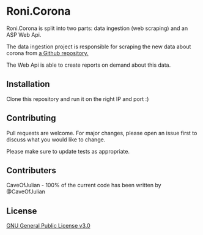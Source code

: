 # Roni.Corona

Roni.Corona is split into two parts: data ingestion (web scraping) and an ASP Web Api. 

The data ingestion project is responsible for scraping the new data about corona from [a Github repository.](https://github.com/CSSEGISandData/COVID-19/)

The Web Api is able to create reports on demand about this data.
## Installation

Clone this repository and run it on the right IP and port :) 


## Contributing
Pull requests are welcome. For major changes, please open an issue first to discuss what you would like to change.

Please make sure to update tests as appropriate.

## Contributers
CaveOfJulian - 100% of the current code has been written by @CaveOfJulian

## License
[GNU General Public License v3.0](https://choosealicense.com/licenses/gpl-3.0/)
